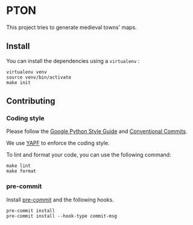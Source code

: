 # PTON

This project tries to generate medieval towns' maps.

## Install

You can install the dependencies using a `virtualenv` :

```
virtualenv venv
source venv/bin/activate
make init
```

## Contributing

### Coding style

Please follow the [Google Python Style Guide](https://github.com/google/styleguide/blob/gh-pages/pyguide.md) and [Conventional Commits](https://www.conventionalcommits.org/en/v1.0.0/).

We use [YAPF](https://github.com/google/yapf) to enforce the coding style.

To lint and format your code, you can use the following command:

```
make lint
make format
```

### pre-commit

Install [pre-commit](https://pre-commit.com) and the following hooks.

```
pre-commit install
pre-commit install --hook-type commit-msg
```
